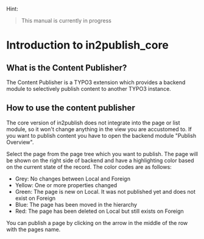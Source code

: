 Hint:

> This manual is currently in progress

# Introduction to in2publish_core

## What is the Content Publisher?

The Content Publisher is a TYPO3 extension which provides a backend module to selectively publish content to another
TYPO3 instance.

## How to use the content publisher

The core version of in2publish does not integrate into the page or list module, so it won't change anything in the view
you are accustomed to.
If you want to publish content you have to open the backend module "Publish Overview".

Select the page from the page tree which you want to publish. The page will be shown on the right side of backend and
have a highlighting color based on the current state of the record.
The color codes are as follows:

* Grey: No changes between Local and Foreign
* Yellow: One or more properties changed
* Green: The page is new on Local. It was not published yet and does not exist on Foreign
* Blue: The page has been moved in the hierarchy
* Red: The page has been deleted on Local but still exists on Foreign

You can publish a page by clicking on the arrow in the middle of the row with the pages name.
